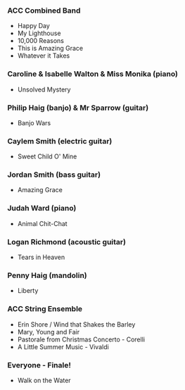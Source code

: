 ### ACC Combined Band

- Happy Day 
- My Lighthouse 
- 10,000 Reasons
- This is Amazing Grace 
- Whatever it Takes 

### Caroline & Isabelle Walton & Miss Monika (piano)

- Unsolved Mystery

### Philip Haig (banjo) & Mr Sparrow (guitar)

- Banjo Wars

### Caylem Smith (electric guitar)

- Sweet Child O' Mine

### Jordan Smith (bass guitar)

- Amazing Grace

### Judah Ward (piano)

- Animal Chit-Chat

### Logan Richmond (acoustic guitar)

- Tears in Heaven

### Penny Haig (mandolin)

- Liberty

### ACC String Ensemble

- Erin Shore / Wind that Shakes the Barley
- Mary, Young and Fair
- Pastorale from Christmas Concerto - Corelli
- A Little Summer Music - Vivaldi

### Everyone - Finale!

- Walk on the Water
